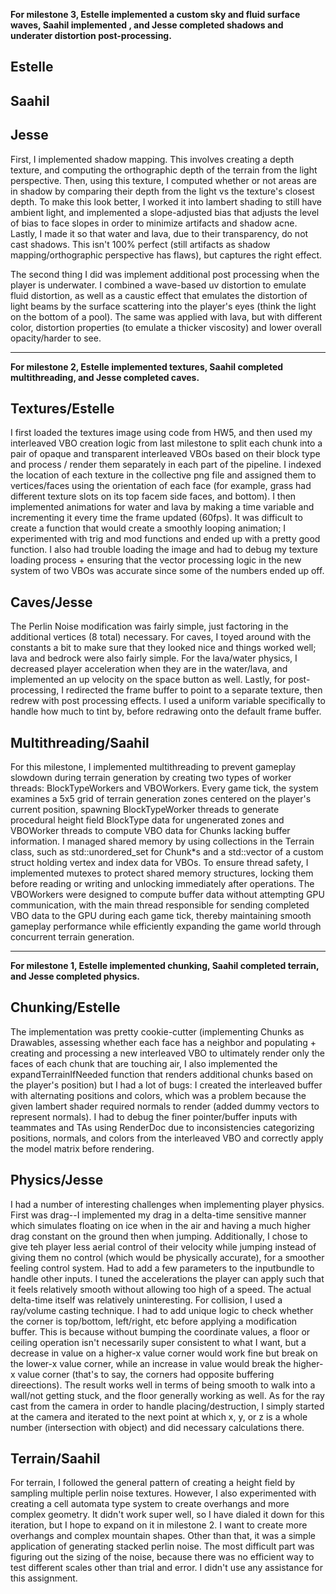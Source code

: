 **For milestone 3, Estelle implemented a custom sky and fluid surface waves, Saahil implemented , and Jesse completed shadows and underater distortion post-processing.**

## Estelle

## Saahil

## Jesse
First, I implemented shadow mapping. This involves creating a depth texture, and computing the orthographic depth of the terrain from the light perspective. Then, using this texture, I computed whether or not areas are in shadow by comparing their depth from the light vs the texture's closest depth. To make this look better, I worked it into lambert shading to still have ambient light, and implemented a slope-adjusted bias that adjusts the level of bias to face slopes in order to minimize artifacts and shadow acne. Lastly, I made it so that water and lava, due to their transparency, do not cast shadows. This isn't 100% perfect (still artifacts as shadow mapping/orthographic perspective has flaws), but captures the right effect.

The second thing I did was implement additional post processing when the player is underwater. I combined a wave-based uv distortion to emulate fluid distortion, as well as a caustic effect that emulates the distortion of light beams by the surface scattering into the player's eyes (think the light on the bottom of a pool). The same was applied with lava, but with different color, distortion properties (to emulate a thicker viscosity) and lower overall opacity/harder to see.

---

**For milestone 2, Estelle implemented textures, Saahil completed multithreading, and Jesse completed caves.**

## Textures/Estelle
I first loaded the textures image using code from HW5, and then used my interleaved VBO creation logic from last milestone to split each chunk into a pair of opaque and transparent interleaved VBOs based on their block type and process / render them separately in each part of the pipeline. I indexed the location of each texture in the collective png file and assigned them to vertices/faces using the orientation of each face (for example, grass had different texture slots on its top facem side faces, and bottom). I then implemented animations for water and lava by making a time variable and incrementing it every time the frame updated (60fps). It was difficult to create a function that would create a smoothly looping animation; I experimented with trig and mod functions and ended up with a pretty good function. I also had trouble loading the image and had to debug my texture loading process + ensuring that the vector processing logic in the new system of two VBOs was accurate since some of the numbers ended up off.

## Caves/Jesse
The Perlin Noise modification was fairly simple, just factoring in the additional vertices (8 total) necessary. For caves, I toyed around with the constants a bit to make sure that they looked nice and things worked well; lava and bedrock were also fairly simple. For the lava/water physics, I decreased player acceleration when they are in the water/lava, and implemented an up velocity on the space button as well. Lastly, for post-processing, I redirected the frame buffer to point to a separate texture, then redrew with post processing effects. I used a uniform variable specifically to handle how much to tint by, before redrawing onto the default frame buffer.

## Multithreading/Saahil
For this milestone, I implemented multithreading to prevent gameplay slowdown during terrain generation by creating two types of worker threads: BlockTypeWorkers and VBOWorkers. Every game tick, the system examines a 5x5 grid of terrain generation zones centered on the player's current position, spawning BlockTypeWorker threads to generate procedural height field BlockType data for ungenerated zones and VBOWorker threads to compute VBO data for Chunks lacking buffer information. I managed shared memory by using collections in the Terrain class, such as std::unordered_set for Chunk*s and a std::vector of a custom struct holding vertex and index data for VBOs. To ensure thread safety, I implemented mutexes to protect shared memory structures, locking them before reading or writing and unlocking immediately after operations. The VBOWorkers were designed to compute buffer data without attempting GPU communication, with the main thread responsible for sending completed VBO data to the GPU during each game tick, thereby maintaining smooth gameplay performance while efficiently expanding the game world through concurrent terrain generation.

---

**For milestone 1, Estelle implemented chunking, Saahil completed terrain, and Jesse completed physics.**

## Chunking/Estelle
The implementation was pretty cookie-cutter (implementing Chunks as Drawables, assessing whether each face has a neighbor and populating + creating and processing a new interleaved VBO to ultimately render only the faces of each chunk that are touching air, I also implemented the expandTerrainIfNeeded function that renders additional chunks based on the player's position) but I had a lot of bugs: I created the interleaved buffer with alternating positions and colors, which was a problem because the given lambert shader required normals to render (added dummy vectors to represent normals). I had to debug the finer pointer/buffer inputs with teammates and TAs using RenderDoc due to inconsistencies categorizing positions, normals, and colors from the interleaved VBO and correctly apply the model matrix before rendering.

## Physics/Jesse
I had a number of interesting challenges when implementing player physics. First was drag--I implemented my drag in a delta-time sensitive manner which simulates floating on ice when in the air and having a much higher drag constant on the ground then when jumping. Additionally, I chose to give teh player less aerial control of their velocity while jumping instead of giving them no control (which would be physically accurate), for a smoother feeling control system. Had to add a few parameters to the inputbundle to handle other inputs. I tuned the accelerations the player can apply such that it feels relatively smooth without allowing too high of a speed. The actual delta-time itself was relatively uninteresting. For collision, I used a ray/volume casting technique. I had to add unique logic to check whether the corner is top/bottom, left/right, etc before applying a modification buffer. This is because without bumping the coordinate values, a floor or ceiling operation isn't necessarily super consistent to what I want, but a decrease in value on a higher-x value corner would work fine but break on the lower-x value corner, while an increase in value would break the higher-x value corner (that's to say, the corners had opposite buffering direections). The result works well in terms of being smooth to walk into a wall/not getting stuck, and the floor generally working as well. As for the ray cast from the camera in order to handle placing/destruction, I simply started at the camera and iterated to the next point at which x, y, or z is a whole number (intersection with object) and did necessary calculations there.

## Terrain/Saahil
For terrain, I followed the general pattern of creating a height field by sampling multiple perlin noise textures. However, I also experimented with creating a cell automata type system to create overhangs and more complex geometry. It didn't work super well, so I have dialed it down for this iteration, but I hope to expand on it in milestone 2. I want to create more overhangs and complex mountain shapes. Other than that, it was a simple application of generating stacked perlin noise. The most difficult part was figuring out the sizing of the noise, because there was no efficient way to test different scales other than trial and error. I didn't use any assistance for this assignment.
